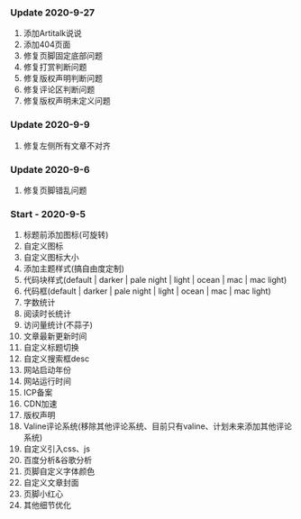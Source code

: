 ### Update 2020-9-27
1. 添加Artitalk说说
2. 添加404页面
3. 修复页脚固定底部问题
4. 修复打赏判断问题
5. 修复版权声明判断问题
6. 修复评论区判断问题
7. 修复版权声明未定义问题

### Update 2020-9-9
1. 修复左侧所有文章不对齐

### Update 2020-9-6
1. 修复页脚错乱问题

### Start - 2020-9-5

1. 标题前添加图标(可旋转)
2. 自定义图标
3. 自定义图标大小
4. 添加主题样式(搞自由度定制)
5. 代码块样式(default | darker | pale night | light | ocean | mac | mac light)
6. 代码框(default | darker | pale night | light | ocean | mac | mac light)
7. 字数统计
8. 阅读时长统计
9. 访问量统计(不蒜子)
10. 文章最新更新时间
11. 自定义标题切换
12. 自定义搜索框desc
13. 网站启动年份
14. 网站运行时间
15. ICP备案
16. CDN加速
17. 版权声明
18. Valine评论系统(移除其他评论系统、目前只有valine、计划未来添加其他评论系统)
19. 自定义引入css、js
20. 百度分析&谷歌分析
21. 页脚自定义字体颜色
22. 自定义文章封面
23. 页脚小红心
24. 其他细节优化


